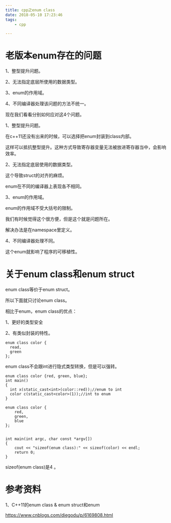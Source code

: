```yaml
---
title: cpp之enum class
date: 2018-05-10 17:23:46
tags:
	- cpp

---
```




# 老版本enum存在的问题

1、整型提升问题。

2、无法指定底层所使用的数据类型。

3、enum的作用域。

4、不同编译器处理该问题的方法不统一。



现在我们看看分别如何应对这4个问题。

1、整型提升问题。

在c++11还没有出来的时候，可以选择把enum封装到class内部。

这样可以抵抗整型提升。这种方式导致寄存器变量无法被放进寄存器当中，会影响效率。

2、无法指定底层使用的数据类型。

这个导致struct的对齐的麻烦。

enum在不同的编译器上表现各不相同。

3、enum的作用域。

enum的作用域不受大括号的限制。

我们有时候觉得这个很方便，但是这个就是问题所在。

解决办法是在namespace里定义。

4、不同编译器处理不同。

这个enum就影响了程序的可移植性。



# 关于enum class和enum struct

enum class等价于enum struct。

所以下面就只讨论enum class。

相比于enum，enum class的优点：

1、更好的类型安全

2、有类似封装的特性。

```
enum class color {
  read,
  green
};
```

enum class不会跟int进行隐式类型转换，但是可以强转。

```
enum class color {red, green, blue};
int main()
{
  int x(static_cast<int>(color::red));//enum to int
  color c(static_cast<color>(1));//int to enum 
}
```



```
enum class color {
	red,
	green,
	blue
};


int main(int argc, char const *argv[])
{
	cout << "sizeof(enum class):" << sizeof(color) << endl;
	return 0;
}
```

sizeof(enum class)是4 。



# 参考资料

1、C++11的enum class & enum struct和enum

https://www.cnblogs.com/diegodu/p/6169808.html